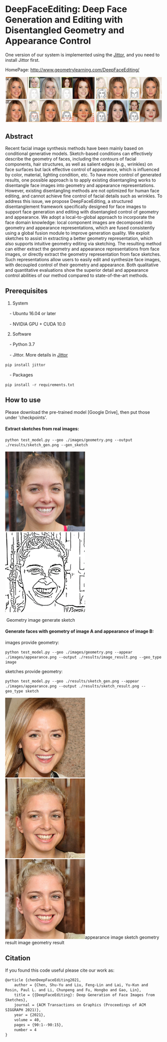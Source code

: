 # DeepFaceEditing: Deep Face Generation and Editing with Disentangled Geometry and Appearance Control

One version of our system is implemented using the <a href="https://github.com/Jittor/Jittor" target="_blank">Jittor</a>, and you need to install Jittor first.

HomePage: <a href="http://www.geometrylearning.com/DeepFaceEditing/" target="_blank">http://www.geometrylearning.com/DeepFaceEditing/</a>

![Teaser Image](images/teaser.jpeg)

## Abstract
Recent facial image synthesis methods have been mainly based on conditional generative models. Sketch-based conditions can effectively describe the geometry of faces, including the contours of facial components, hair structures, as well as salient edges (e.g., wrinkles) on face surfaces but lack effective control of appearance, which is influenced by color, material, lighting condition, etc. To have more control of generated results, one possible approach is to apply existing disentangling works to disentangle face images into geometry and appearance representations. However, existing disentangling methods are not optimized for human face editing, and cannot achieve fine control of facial details such as wrinkles. To address this issue, we propose DeepFaceEditing, a structured disentanglement framework specifically designed for face images to support face generation and editing with disentangled control of geometry and appearance. We adopt a local-to-global approach to incorporate the face domain knowledge: local component images are decomposed into geometry and appearance representations, which are fused consistently using a global fusion module to improve generation quality. We exploit sketches to assist in extracting a better geometry representation, which also supports intuitive geometry editing via sketching. The resulting method can either extract the geometry and appearance representations from face images, or directly extract the geometry representation from face sketches. Such representations allow users to easily edit and synthesize face images, with decoupled control of their geometry and appearance. Both qualitative and quantitative evaluations show the superior detail and appearance control abilities of our method compared to state-of-the-art methods.

## Prerequisites

1. System

　- Ubuntu 16.04 or later

　- NVIDIA GPU + CUDA 10.0 

2. Software

　- Python 3.7

　- Jittor. More details in <a href="https://github.com/Jittor/Jittor" target="_blank">Jittor</a>

  ```
  pip install jittor
  ```

　- Packages

  ```
  pip install -r requirements.txt
  ```

## How to use

Please download the pre-trained model [Google Drive]</a>, then put those under 'checkpoints'.

#### Extract sketches from real images:

  ```
  python test_model.py --geo ./images/geometry.png --output ./results/sketch_gen.png --gen_sketch
  ```

 <img src="./images/geometry.png" alt="geometry image" style="zoom:50%;" />
    <img src="./images/sketch_gen.png" alt="geometry sketch" style="zoom:50%;" />

​                                                                      Geometry image                                 generate sketch 


#### Generate faces with geometry of image A and appearance of image B:

images provide geometry:

  ```
  python test_model.py --geo ./images/geometry.png --appear ./images/appearance.png --output ./results/image_result.png --geo_type image
  ```

sketches provide geometry:

  ```
  python test_model.py --geo ./results/sketch_gen.png --appear ./images/appearance.png --output ./results/sketch_result.png --geo_type sketch
  ```

<img src="./images/appearance.png" alt="appearance image" style="zoom:50%;" /><img src="./images/sketch_result.png" alt="sketch result" style="zoom:50%;" /><img src="./images/image_result.png" alt="image result" style="zoom:50%;" />
​                                       appearance image                        sketch geometry result                      image geometry result


## Citation

If you found this code useful please cite our work as:

    @article {chenDeepFaceEditing2021,
        author = {Chen, Shu-Yu and Liu, Feng-Lin and Lai, Yu-Kun and Rosin, Paul L. and Li, Chunpeng and Fu, Hongbo and Gao, Lin},
        title = {{DeepFaceEditing}: Deep Generation of Face Images from Sketches},
        journal = {ACM Transactions on Graphics (Proceedings of ACM SIGGRAPH 2021)},
        year = {2021},
        volume = 40,
        pages = {90:1--90:15},
        number = 4
    }
